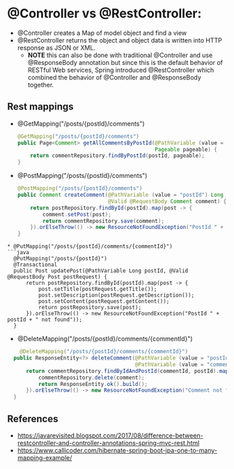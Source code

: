 # @Controller vs @RestController:  

* @Controller creates a Map of model object and find a view
* @RestController returns the object and object data is written into HTTP response as JSON or XML.
  * __NOTE__ this can also be done with traditional @Controller and use @ResponseBody annotation but since this is the default behavior of RESTful Web services, Spring introduced @RestController which combined the behavior of @Controller and @ResponseBody together.

## Rest mappings
  * @GetMapping("/posts/{postId}/comments")
    ```java
    @GetMapping("/posts/{postId}/comments")
    public Page<Comment> getAllCommentsByPostId(@PathVariable (value = "postId") Long postId,
                                                Pageable pageable) {
        return commentRepository.findByPostId(postId, pageable);
    }
    ```
  * @PostMapping("/posts/{postId}/comments")
    ```java
    @PostMapping("/posts/{postId}/comments")
    public Comment createComment(@PathVariable (value = "postId") Long postId,
                                 @Valid @RequestBody Comment comment) {
        return postRepository.findById(postId).map(post -> {
            comment.setPost(post);
            return commentRepository.save(comment);
        }).orElseThrow(() -> new ResourceNotFoundException("PostId " + postId + " not found"));
    }
  ```
  * @PutMapping("/posts/{postId}/comments/{commentId}")
  ```java
    @PutMapping("/posts/{postId}")
    @Transactional
    public Post updatePost(@PathVariable Long postId, @Valid @RequestBody Post postRequest) {
        return postRepository.findById(postId).map(post -> {
            post.setTitle(postRequest.getTitle());
            post.setDescription(postRequest.getDescription());
            post.setContent(postRequest.getContent());
            return postRepository.save(post);
        }).orElseThrow(() -> new ResourceNotFoundException("PostId " + postId + " not found"));
    }
  ```
  * @DeleteMapping("/posts/{postId}/comments/{commentId}")
  ```java
      @DeleteMapping("/posts/{postId}/comments/{commentId}")
    public ResponseEntity<?> deleteComment(@PathVariable (value = "postId") Long postId,
                                           @PathVariable (value = "commentId") Long commentId) {
        return commentRepository.findByIdAndPostId(commentId, postId).map(comment -> {
            commentRepository.delete(comment);
            return ResponseEntity.ok().build();
        }).orElseThrow(() -> new ResourceNotFoundException("Comment not found with id " + commentId + " and postId " + postId));
    }
  ```
  
## References
* https://javarevisited.blogspot.com/2017/08/difference-between-restcontroller-and-controller-annotations-spring-mvc-rest.html
* https://www.callicoder.com/hibernate-spring-boot-jpa-one-to-many-mapping-example/
